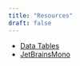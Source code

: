 ```yaml
---
title: "Resources"
draft: false
---
```


* [Data Tables](https://www.datatables.net)
* [JetBrainsMono](https://www.jetbrains.com/lp/mono/#how-to-install)